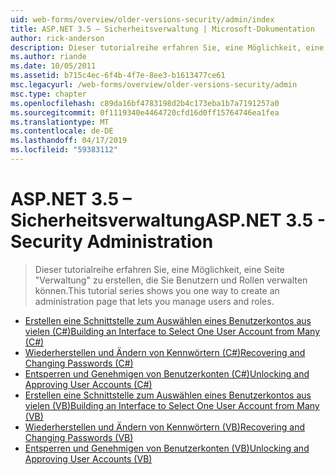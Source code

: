 ```yaml
---
uid: web-forms/overview/older-versions-security/admin/index
title: ASP.NET 3.5 – Sicherheitsverwaltung | Microsoft-Dokumentation
author: rick-anderson
description: Dieser tutorialreihe erfahren Sie, eine Möglichkeit, eine Seite "Verwaltung" zu erstellen, die Sie Benutzern und Rollen verwalten können.
ms.author: riande
ms.date: 10/05/2011
ms.assetid: b715c4ec-6f4b-4f7e-8ee3-b1613477ce61
msc.legacyurl: /web-forms/overview/older-versions-security/admin
msc.type: chapter
ms.openlocfilehash: c89da16bf4783198d2b4c173eba1b7a7191257a0
ms.sourcegitcommit: 0f1119340e4464720cfd16d0ff15764746ea1fea
ms.translationtype: MT
ms.contentlocale: de-DE
ms.lasthandoff: 04/17/2019
ms.locfileid: "59383112"
---
```

# <a name="aspnet-35---security-administration"></a><span data-ttu-id="c6d92-103">ASP.NET 3.5 – Sicherheitsverwaltung</span><span class="sxs-lookup"><span data-stu-id="c6d92-103">ASP.NET 3.5 - Security Administration</span></span>

> <span data-ttu-id="c6d92-104">Dieser tutorialreihe erfahren Sie, eine Möglichkeit, eine Seite "Verwaltung" zu erstellen, die Sie Benutzern und Rollen verwalten können.</span><span class="sxs-lookup"><span data-stu-id="c6d92-104">This tutorial series shows you one way to create an administration page that lets you manage users and roles.</span></span>


- [<span data-ttu-id="c6d92-105">Erstellen eine Schnittstelle zum Auswählen eines Benutzerkontos aus vielen (C#)</span><span class="sxs-lookup"><span data-stu-id="c6d92-105">Building an Interface to Select One User Account from Many (C#)</span></span>](building-an-interface-to-select-one-user-account-from-many-cs.md)
- [<span data-ttu-id="c6d92-106">Wiederherstellen und Ändern von Kennwörtern (C#)</span><span class="sxs-lookup"><span data-stu-id="c6d92-106">Recovering and Changing Passwords (C#)</span></span>](recovering-and-changing-passwords-cs.md)
- [<span data-ttu-id="c6d92-107">Entsperren und Genehmigen von Benutzerkonten (C#)</span><span class="sxs-lookup"><span data-stu-id="c6d92-107">Unlocking and Approving User Accounts (C#)</span></span>](unlocking-and-approving-user-accounts-cs.md)
- [<span data-ttu-id="c6d92-108">Erstellen eine Schnittstelle zum Auswählen eines Benutzerkontos aus vielen (VB)</span><span class="sxs-lookup"><span data-stu-id="c6d92-108">Building an Interface to Select One User Account from Many (VB)</span></span>](building-an-interface-to-select-one-user-account-from-many-vb.md)
- [<span data-ttu-id="c6d92-109">Wiederherstellen und Ändern von Kennwörtern (VB)</span><span class="sxs-lookup"><span data-stu-id="c6d92-109">Recovering and Changing Passwords (VB)</span></span>](recovering-and-changing-passwords-vb.md)
- [<span data-ttu-id="c6d92-110">Entsperren und Genehmigen von Benutzerkonten (VB)</span><span class="sxs-lookup"><span data-stu-id="c6d92-110">Unlocking and Approving User Accounts (VB)</span></span>](unlocking-and-approving-user-accounts-vb.md)
